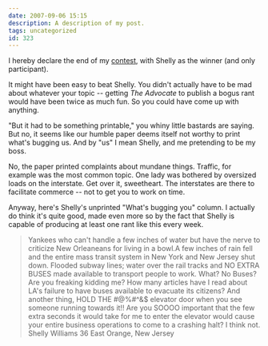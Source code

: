 ```yaml
---
date: 2007-09-06 15:15
description: A description of my post.
tags: uncategorized
id: 323
---
```

I hereby declare the end of my <a href="http://theskinnyonbenny.com/blog2/archives/317">contest</a>, with Shelly as the winner (and only participant).

It might have been easy to beat Shelly.  You didn't actually have to be mad about whatever your topic -- getting <i>The Advocate</i> to publish a bogus rant would have been twice as much fun.  So you could have come up with anything.  
<!--more-->
"But it had to be something printable," you whiny little bastards are saying.  But no, it seems like our humble paper deems itself not worthy to print what's bugging us.  And by "us" I mean Shelly, and me pretending to be my boss.

No, the paper printed complaints about mundane things.  Traffic, for example was the most common topic.  One lady was bothered by oversized loads on the interstate.  Get over it, sweetheart.  The interstates are there to facilitate commerce -- not to get you to work on time.  

Anyway, here's Shelly's unprinted "What's bugging you" column.  I actually do think it's quite good, made even more so by the fact that Shelly is capable of producing at least one rant like this every week.  

<blockquote>Yankees who can't handle a few inches of water but have the nerve to criticize New Orleaneans for living in a bowl.A few inches of rain fell and the entire mass transit system in New York and New Jersey shut down. Flooded subway lines; water over the rail tracks and NO EXTRA BUSES made available to transport people to work. What? No Buses? Are you freaking kidding me? How many articles have I read about LA's failure to have buses available to evacuate its citizens? And another thing, HOLD THE #@%#^&$ elevator door when you see someone running towards it!! Are you SOOOO important that the few extra seconds it would take for me to enter the elevator would cause your entire business operations to come to a crashing halt? I think not.
 Shelly Williams
 36
 East Orange, New Jersey</blockquote>
